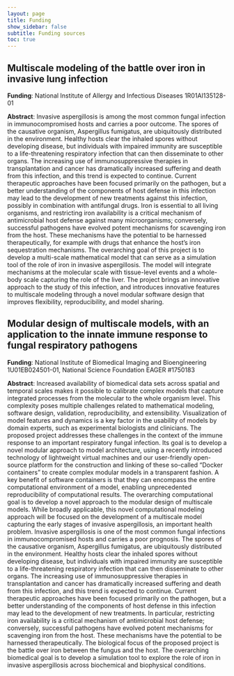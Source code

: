 ```yaml
---
layout: page
title: Funding
show_sidebar: false
subtitle: Funding sources
toc: true
---
```



## Multiscale modeling of the battle over iron in invasive lung infection
**Funding**: National Institute of Allergy and Infectious Diseases 1R01AI135128-01

**Abstract**: Invasive aspergillosis is among the most common fungal infection in immunocompromised hosts and carries a poor outcome. The spores of the causative organism, Aspergillus fumigatus, are ubiquitously distributed in the environment. Healthy hosts clear the inhaled spores without developing disease, but individuals with impaired immunity are susceptible to a life-threatening respiratory infection that can then disseminate to other organs. The increasing use of immunosuppressive therapies in transplantation and cancer has dramatically increased suffering and death from this infection, and this trend is expected to continue. Current therapeutic approaches have been focused primarily on the pathogen, but a better understanding of the components of host defense in this infection may lead to the development of new treatments against this infection, possibly in combination with  antifungal  drugs.  Iron  is  essential  to  all  living  organisms,  and  restricting  iron  availability  is  a  critical mechanism of antimicrobial  host defense against many microorganisms; conversely, successful pathogens have evolved potent mechanisms for scavenging iron from the host. These mechanisms have the potential to be harnessed therapeutically, for example with drugs that enhance the host’s iron sequestration mechanisms. The  overarching  goal  of  this  project  is  to  develop  a  multi-scale  mathematical  model  that  can  serve  as  a simulation  tool  of  the  role  of  iron  in  invasive  aspergillosis.  The  model  will  integrate  mechanisms  at  the molecular scale with tissue-level events and a whole-body scale capturing the role of the liver. The project brings an innovative approach to the study of this infection, and introduces innovative features to multiscale modeling through a novel modular software design that improves flexibility, reproducibility, and model sharing.


## Modular design of multiscale models, with an application to the innate immune response to fungal respiratory pathogens
**Funding**: National Institute of Biomedical Imaging and Bioengineering 1U01EB024501-01, National Science Foundation EAGER #1750183

**Abstract**: Increased availability of biomedical data sets across spatial and temporal scales makes it possible to calibrate complex models that capture integrated processes from the molecular to the whole organism level. This complexity poses multiple challenges related to mathematical modeling, software design, validation, reproducibility, and extensibility. Visualization of model features and dynamics is a key factor in the usability of models by domain experts, such as experimental biologists and clinicians. The proposed project addresses these challenges in the context of the immune response to an important respiratory fungal infection. Its goal is to develop a novel modular approach to model architecture, using a recently introduced technology of lightweight virtual machines and our user-friendly open-source platform for the construction and linking of these so-called “Docker containers” to create complex modular models in a transparent fashion. A key benefit of software containers is that they can encompass the entire computational environment of a model, enabling unprecedented reproducibility of computational results. The overarching computational goal is to develop a novel approach to the modular design of multiscale models. While broadly applicable, this novel computational modeling approach will be focused on the development of a multiscale model capturing the early stages of invasive aspergillosis, an important health problem. Invasive aspergillosis is one of the most common fungal infections in immunocompromised hosts and carries a poor prognosis. The spores of the causative organism, Aspergillus fumigatus, are ubiquitously distributed in the environment. Healthy hosts clear the inhaled spores without developing disease, but individuals with impaired immunity are susceptible to a life-threatening respiratory infection that can then disseminate to other organs. The increasing use of immunosuppressive therapies in transplantation and cancer has dramatically increased suffering and death from this infection, and this trend is expected to continue. Current therapeutic approaches have been focused primarily on the pathogen, but a better understanding of the components of host defense in this infection may lead to the development of new treatments. In particular, restricting iron availability is a critical mechanism of antimicrobial host defense; conversely, successful pathogens have evolved potent mechanisms for scavenging iron from the host. These mechanisms have the potential to be harnessed therapeutically. The biological focus of the proposed project is the battle over iron between the fungus and the host. The overarching biomedical goal is to develop a simulation tool to explore the role of iron in invasive aspergillosis across biochemical and biophysical conditions.

